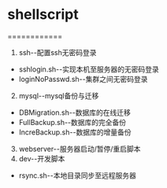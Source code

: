 # shellscript
============
1. ssh--配置ssh无密码登录
+ sshlogin.sh--实现本机至服务器的无密码登录
+ loginNoPasswd.sh--集群之间无密码登录

2. mysql--mysql备份与迁移
+ DBMigration.sh--数据库的在线迁移
+ FullBackup.sh--数据库的完全备份
+ IncreBackup.sh--数据库的增量备份
3. webserver--服务器启动/暂停/重启脚本
4. dev--开发脚本
+ rsync.sh--本地目录同步至远程服务器

